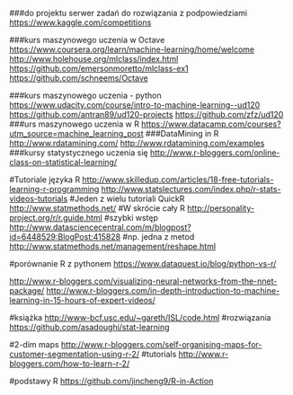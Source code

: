 ###do projektu serwer zadań do rozwiązania z podpowiedziami
https://www.kaggle.com/competitions

###kurs maszynowego uczenia w Octave 
https://www.coursera.org/learn/machine-learning/home/welcome
http://www.holehouse.org/mlclass/index.html
https://github.com/emersonmoretto/mlclass-ex1
https://github.com/schneems/Octave

###kurs maszynowego uczenia - python
https://www.udacity.com/course/intro-to-machine-learning--ud120
https://github.com/antran89/ud120-projects
https://github.com/zfz/ud120
###urs maszynowego uczenia w R
https://www.datacamp.com/courses?utm_source=machine_learning_post
###DataMining in R
http://www.rdatamining.com/
http://www.rdatamining.com/examples
###kursy statystycznego uczenia się
http://www.r-bloggers.com/online-class-on-statistical-learning/

#Tutoriale języka R
http://www.skilledup.com/articles/18-free-tutorials-learning-r-programming 
http://www.statslectures.com/index.php/r-stats-videos-tutorials
#Jeden z wielu tutoriali QuickR
http://www.statmethods.net/
#W skrócie cały R
http://personality-project.org/r/r.guide.html
#szybki wstęp
http://www.datasciencecentral.com/m/blogpost?id=6448529:BlogPost:415828
#np. jedna z metod
http://www.statmethods.net/management/reshape.html

#porównanie R z pythonem
https://www.dataquest.io/blog/python-vs-r/

http://www.r-bloggers.com/visualizing-neural-networks-from-the-nnet-package/ 
http://www.r-bloggers.com/in-depth-introduction-to-machine-learning-in-15-hours-of-expert-videos/

#książka http://www-bcf.usc.edu/~gareth/ISL/code.html
#rozwiązania
https://github.com/asadoughi/stat-learning

#2-dim maps http://www.r-bloggers.com/self-organising-maps-for-customer-segmentation-using-r-2/
#tutorials http://www.r-bloggers.com/how-to-learn-r-2/

#podstawy R
https://github.com/jincheng9/R-in-Action


